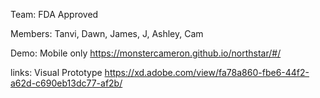 Team: FDA Approved

Members: Tanvi, Dawn, James, J, Ashley, Cam

Demo: Mobile only https://monstercameron.github.io/northstar/#/

links: Visual Prototype https://xd.adobe.com/view/fa78a860-fbe6-44f2-a62d-c690eb13dc77-af2b/